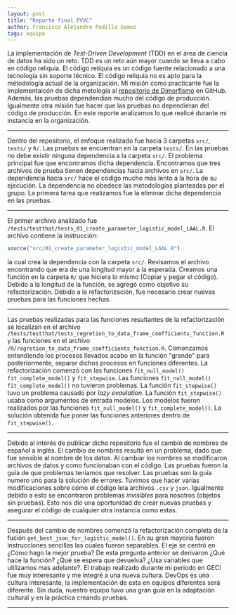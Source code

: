 ```yaml
---
layout: post
title: "Reporte final PVVC"
author: Francisco Alejandro Padilla Gomez
tags: equipo
---
```


<!-- Introducción -->
La implementación de _Test-Driven Development_ (TDD) en el área de ciencia de datos ha sido un reto.
TDD es un reto aún mayor cuando se lleva a cabo en código reliquia.
El código reliquia es un código fuente relacionado a una tecnología sin soporte técnico.
El código reliquia no es apto para la métodología actual de la organización.
Mi misión como practicante fue la implementaicón de dicha metología al [repositorio de Dimorfismo](https://github.com/IslasGECI/dimorfismo) en GitHub. 
Además, las pruebas dependendian mucho del código de producción. 
Igualmente otra misión fue hacer que las pruebas no dependieran del código de producción. 
En este reporte analizamos lo que realicé durante mi instancia en la organización.

---

<!-- Descripción del problema -->
Dentro del repositorio, el enfoque realizado fue hacia 3 carpetas `src/`, `tests/` y `R/`. 
Las pruebas se encuentran en la carpeta `tests/`.
En las pruebas no debe existir ninguna dependencia a la carpeta `src/`.
El problema principal fue que encontramos dicha dependencia.
Encontramos que tres archivos de prueba tienen dependencias hacia archivos en `src/`. 
La dependencia hacia `src/` hace el código mucho más lento a la hora de su ejecución. 
La dependencia no obedece las metodologías planteadas por el grupo.
La primera tarea que realizamos fue la eliminar dicha dependencia en las pruebas.

---

<!-- Desarrollo del problema -->
El primer archivo analizado fue `/tests/testthat/tests_01_create_parameter_logistic_model_LAAL.R`.
El archivo contiene la instrucción:
```R
source("src/01_create_parameter_logistic_model_LAAL.R")
```
la cual crea la dependencia con la carpeta `src/`.
Revisamos el archivo encontrando que era de una longitud mayor a la esperada.
Creamos una función en la carpeta `R/` que hiciera lo mismo (Copiar y pegar el código). 
Debido a la longitud de la función, se agregó como objetivo su refactorización.
Debido a la refactorización, fue necesario crear nuevas pruebas para las funciones hechas.

---

<!-- Pruebas -->
Las pruebas realizadas para las funciones resultantes de la refactorización se localizan en el archivo 
`/tests/testthat/tests_regretion_to_data_frame_coefficients_function.R` y las funciones en el archivo 
`/R/regretion_to_data_frame_coefficients_function.R`. 
Comenzamos entendiendo los procesos llevados acabo en la función "grande" para posteriormente, separar dichos procesos en funciones diferentes. 
La refactorización comenzó con las funciones `fit_null_model()` `fit_complete_model()`  y `fit_stepwise`.
Las funciones `fit_null_model()` `fit_complete_model()` no tuvieron problemas.
La función `fit_stepwise()` tuvo un problema causado por _lazy evaulation_.
La función `fit_stepwise()` usaba como argumentos de entrada modelos. 
Los modelos fueron realizados por las funciones `fit_null_model()` y `fit_complete_model()`. 
La solución obtenida fue poner las funciones anteriores dentro de `fit_stepwise()`.

---

<!-- Nuevos objetivos -->
Debido al interés de publicar dicho repositorio fue el cambio de nombres de español a inglés. 
El cambio de nombres resultó en un problema, dado que fue sensible al nombre de los datos. 
Al cambiar los nombres se modificaron archivos de datos y como funcionaban con el código.
Las pruebas fueron la guía de que problemas teniamos que resolver. 
Las pruebas son la guía numero uno para la solución de errores.
Tuvimos que hacer varias modificaciones sobre cómo el código leía archivos `.csv` y `json`. 
Igualmente debido a esto se encontraron problemas _invisibles_ para nosotros (objetos sin pruebas). 
Esto nos dio una oportunidad de crear nuevas pruebas y asegurar el código de cualquier otra instancia como estas.

---

<!-- Conclusión -->
Después del cambio de nombres comenzó la refactorización completa de la fución `get_best_json_for_logistic_model()`.
En su gran mayoría fueron instrucciones sencillas las cuales fueron separables.
El eje se centró en ¿Cómo hago la mejor prueba?
De esta pregunta anterior se derivaron ¿Qué hace la función? ¿Qué se espera que devuelva? ¿Usa variables que utilizamos mas adelante?.
El trabajo realizado durante mi periodo en GECI fue muy interesante y me integré a una nueva cultura.
DevOps es una cultura interesante, la implementación de esta en equipos diferentes será diferente.
Sin duda, nuestro equipo tuvo una gran guía en la adaptación cultural y en la práctica creando pruebas. 

---